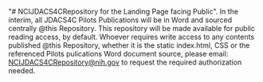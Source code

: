 "# NCIJDACS4CRepository for the Landing Page facing Public". 
In the interim, all JDACS4C Pilots Publications will be in Word and sourced centrally @this Repository.
This repository will be made available for public reading access, by default.
Whoever requires write access to any contents published @this Repository, whether it is the static index.html, CSS
or the referenced Pilots pulications Word document source, please email: NCIJDACS4CRepository@nih.gov to
request the required authorization needed.

